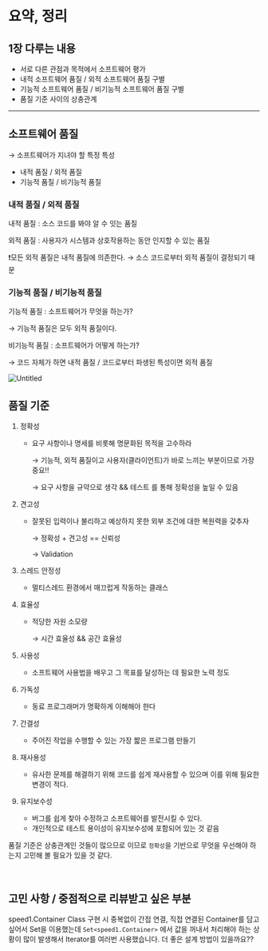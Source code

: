 # 요약, 정리 

## 1장 다루는 내용

- 서로 다른 관점과 목적에서 소프트웨어 평가
- 내적 소프트웨어 품질 / 외적 소프트웨어 품질 구별
- 기능적 소프트웨어 품질 / 비기능적 소프트웨어 품질 구별
- 품질 기준 사이의 상충관계

---

## 소프트웨어 품질

→ 소프트웨어가 지녀야 할 특정 특성

- 내적 품질 / 외적 품질
- 기능적 품질 / 비기능적 품질

### 내적 품질 / 외적 품질

내적 품질 : 소스 코드를 봐야 알 수 잇는 품질

외적 품질 : 사용자가 시스템과 상호작용하는 동안 인지할 수 있는 품질

❗모든 외적 품질은 내적 품질에 의존한다. → 소스 코드로부터 외적 품질이 결정되기 때문

### 기능적 품질 / 비기능적 품질

기능적 품질 : 소프트웨어가 무엇을 하는가?

→ 기능적 품질은 모두 외적 품질이다.

비기능적 품질 : 소프트웨어가 어떻게 하는가?

→ 코드 자체가 하면 내적 품질 / 코드로부터 파생된 특성이면 외적 품질

![Untitled](https://s3.us-west-2.amazonaws.com/secure.notion-static.com/1f12c48d-9791-4f7d-b48d-7a4543fed998/Untitled.png?X-Amz-Algorithm=AWS4-HMAC-SHA256&X-Amz-Content-Sha256=UNSIGNED-PAYLOAD&X-Amz-Credential=AKIAT73L2G45EIPT3X45%2F20220114%2Fus-west-2%2Fs3%2Faws4_request&X-Amz-Date=20220114T164552Z&X-Amz-Expires=86400&X-Amz-Signature=9d596b1fb6ad56203cf1f52433bc98225c52950789cb598518fba6c10509613f&X-Amz-SignedHeaders=host&response-content-disposition=filename%20%3D%22Untitled.png%22&x-id=GetObject)

## 품질 기준

1. 정확성
    - 요구 사항이나 명세를 비롯해 명문화된 목적을 고수하라

      → 기능적, 외적 품질이고 사용자(클라이언트)가 바로 느끼는 부분이므로 가장 중요!!

      → 요구 사항을 규약으로 생각 && 테스트 를 통해 정확성을 높일 수 있음

2. 견고성
    - 잘못된 입력이나 불리하고 예상하지 못한 외부 조건에 대한 복원력을 갖추자

      → 정확성 + 견고성 == 신뢰성

      → Validation

3. 스레드 안정성
    - 멀티스레드 환경에서 매끄럽게 작동하는 클래스
4. 효율성
    - 적당한 자원 소모량

      → 시간 효율성 && 공간 효율성

5. 사용성
    - 소프트웨어 사용법을 배우고 그 목표를 달성하는 데 필요한 노력 정도
6. 가독성
    - 동료 프로그래머가 명확하게 이해해야 한다
7. 간결성
    - 주어진 작업을 수행할 수 있는 가장 짧은 프로그램 만들기
8. 재사용성
    - 유사한 문제를 해결하기 위해 코드를 쉽게 재사용할 수 있으며 이를 위해 필요한 변경이 적다.
9. 유지보수성
    - 버그를 쉽게 찾아 수정하고 소프트웨어를 발전시킬 수 있다.
    - 개인적으로 테스트 용이성이 유지보수성에 포함되어 있는 것 같음

품질 기준은 상충관계인 것들이 많으므로 이므로 `정확성`을 기반으로 무엇을 우선해야 하는지 고민해 볼 필요가 있을 것 같다.


<br>

## 고민 사항 / 중점적으로 리뷰받고 싶은 부분

speed1.Container Class 구현 시 중복없이 간접 연결, 직접 연결된 Container를 담고 싶어서 Set을 이용했는데 `Set<speed1.Container>` 에서 값을 꺼내서 처리해야 하는 상황이 많이 발생해서 Iterator를 여러번 사용했습니다. 더 좋은 설계 방법이 있을까요??

_<!-- 함께 고민해주었으면 하는 부분 -->_

